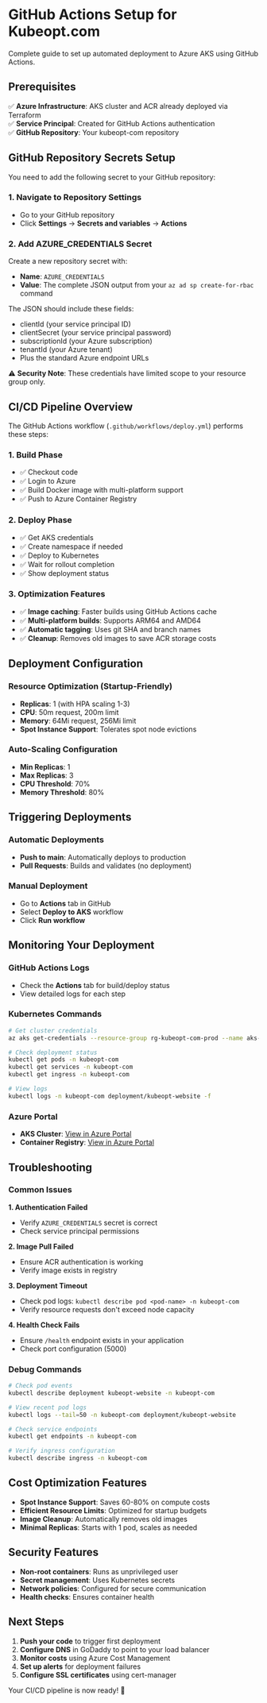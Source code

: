 # GitHub Actions Setup for Kubeopt.com

Complete guide to set up automated deployment to Azure AKS using GitHub Actions.

## Prerequisites

✅ **Azure Infrastructure**: AKS cluster and ACR already deployed via Terraform  
✅ **Service Principal**: Created for GitHub Actions authentication  
✅ **GitHub Repository**: Your kubeopt-com repository  

## GitHub Repository Secrets Setup

You need to add the following secret to your GitHub repository:

### 1. Navigate to Repository Settings
- Go to your GitHub repository
- Click **Settings** → **Secrets and variables** → **Actions**

### 2. Add AZURE_CREDENTIALS Secret

Create a new repository secret with:
- **Name**: `AZURE_CREDENTIALS`
- **Value**: The complete JSON output from your `az ad sp create-for-rbac` command

The JSON should include these fields:
- clientId (your service principal ID)
- clientSecret (your service principal password)  
- subscriptionId (your Azure subscription)
- tenantId (your Azure tenant)
- Plus the standard Azure endpoint URLs

⚠️ **Security Note**: These credentials have limited scope to your resource group only.

## CI/CD Pipeline Overview

The GitHub Actions workflow (`.github/workflows/deploy.yml`) performs these steps:

### 1. **Build Phase**
- ✅ Checkout code
- ✅ Login to Azure
- ✅ Build Docker image with multi-platform support
- ✅ Push to Azure Container Registry

### 2. **Deploy Phase**
- ✅ Get AKS credentials
- ✅ Create namespace if needed
- ✅ Deploy to Kubernetes
- ✅ Wait for rollout completion
- ✅ Show deployment status

### 3. **Optimization Features**
- ✅ **Image caching**: Faster builds using GitHub Actions cache
- ✅ **Multi-platform builds**: Supports ARM64 and AMD64
- ✅ **Automatic tagging**: Uses git SHA and branch names
- ✅ **Cleanup**: Removes old images to save ACR storage costs

## Deployment Configuration

### Resource Optimization (Startup-Friendly)
- **Replicas**: 1 (with HPA scaling 1-3)
- **CPU**: 50m request, 200m limit
- **Memory**: 64Mi request, 256Mi limit
- **Spot Instance Support**: Tolerates spot node evictions

### Auto-Scaling Configuration
- **Min Replicas**: 1
- **Max Replicas**: 3
- **CPU Threshold**: 70%
- **Memory Threshold**: 80%

## Triggering Deployments

### Automatic Deployments
- **Push to main**: Automatically deploys to production
- **Pull Requests**: Builds and validates (no deployment)

### Manual Deployment
- Go to **Actions** tab in GitHub
- Select **Deploy to AKS** workflow
- Click **Run workflow**

## Monitoring Your Deployment

### GitHub Actions Logs
- Check the **Actions** tab for build/deploy status
- View detailed logs for each step

### Kubernetes Commands
```bash
# Get cluster credentials
az aks get-credentials --resource-group rg-kubeopt-com-prod --name aks-kubeopt-com-prod

# Check deployment status
kubectl get pods -n kubeopt-com
kubectl get services -n kubeopt-com
kubectl get ingress -n kubeopt-com

# View logs
kubectl logs -n kubeopt-com deployment/kubeopt-website -f
```

### Azure Portal
- **AKS Cluster**: [View in Azure Portal](https://portal.azure.com/#@/resource/subscriptions/aa6078c8-02d7-459d-a5cb-99da0f7752f2/resourceGroups/rg-kubeopt-com-prod/providers/Microsoft.ContainerService/managedClusters/aks-kubeopt-com-prod)
- **Container Registry**: [View in Azure Portal](https://portal.azure.com/#@/resource/subscriptions/aa6078c8-02d7-459d-a5cb-99da0f7752f2/resourceGroups/rg-kubeopt-com-prod/providers/Microsoft.ContainerRegistry/registries/acrkubeoptioprod)

## Troubleshooting

### Common Issues

**1. Authentication Failed**
- Verify `AZURE_CREDENTIALS` secret is correct
- Check service principal permissions

**2. Image Pull Failed**
- Ensure ACR authentication is working
- Verify image exists in registry

**3. Deployment Timeout**
- Check pod logs: `kubectl describe pod <pod-name> -n kubeopt-com`
- Verify resource requests don't exceed node capacity

**4. Health Check Fails**
- Ensure `/health` endpoint exists in your application
- Check port configuration (5000)

### Debug Commands
```bash
# Check pod events
kubectl describe deployment kubeopt-website -n kubeopt-com

# View recent pod logs
kubectl logs --tail=50 -n kubeopt-com deployment/kubeopt-website

# Check service endpoints
kubectl get endpoints -n kubeopt-com

# Verify ingress configuration
kubectl describe ingress -n kubeopt-com
```

## Cost Optimization Features

- **Spot Instance Support**: Saves 60-80% on compute costs
- **Efficient Resource Limits**: Optimized for startup budgets
- **Image Cleanup**: Automatically removes old images
- **Minimal Replicas**: Starts with 1 pod, scales as needed

## Security Features

- **Non-root containers**: Runs as unprivileged user
- **Secret management**: Uses Kubernetes secrets
- **Network policies**: Configured for secure communication
- **Health checks**: Ensures container health

## Next Steps

1. **Push your code** to trigger first deployment
2. **Configure DNS** in GoDaddy to point to your load balancer
3. **Monitor costs** using Azure Cost Management
4. **Set up alerts** for deployment failures
5. **Configure SSL certificates** using cert-manager

Your CI/CD pipeline is now ready! 🚀